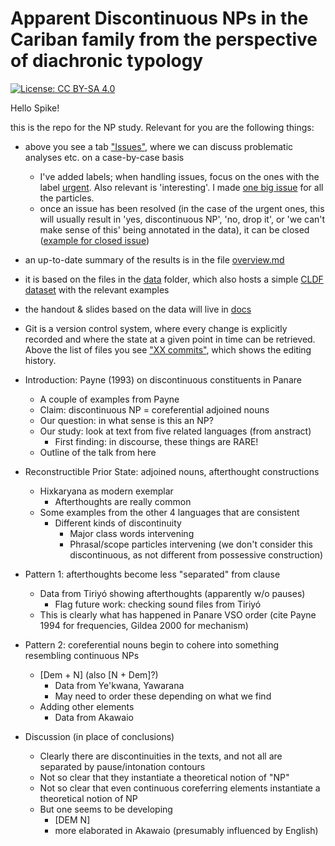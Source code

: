 # Apparent Discontinuous NPs in the Cariban family from the perspective of diachronic typology

[![License: CC BY-SA 4.0](https://img.shields.io/badge/License-CC_BY--SA_4.0-blue.svg)](https://creativecommons.org/licenses/by-sa/4.0/)

Hello Spike!

this is the repo for the NP study. Relevant for you are the following things:

* above you see a tab ["Issues"](https://github.com/fmatter/cariban_nps/issues), where we can discuss problematic analyses etc. on a case-by-case basis
    * I've added labels; when handling issues, focus on the ones with the label [urgent](https://github.com/fmatter/cariban_nps/issues?q=is%3Aopen+is%3Aissue+label%3Aurgent). Also relevant is 'interesting'. I made [one big issue](https://github.com/fmatter/cariban_nps/issues/12) for all the particles.
    * once an issue has been resolved (in the case of the urgent ones, this will usually result in 'yes, discontinuous NP', 'no, drop it', or 'we can't make sense of this' being annotated in the data), it can be closed ([example for closed issue](https://github.com/fmatter/cariban_nps/issues/6))
* an up-to-date summary of the results is in the file [overview.md](overview.md)
* it is based on the files in the [data](data) folder, which also hosts a simple [CLDF dataset](data/cldf) with the relevant examples
* the handout & slides based on the data will live in [docs](docs)
* Git is a version control system, where every change is explicitly recorded and where the state at a given point in time can be retrieved. Above the list of files you see ["XX commits"](https://github.com/fmatter/cariban_nps/commits/main), which shows the editing history.


* Introduction: Payne (1993) on discontinuous constituents in Panare
   * A couple of examples from Payne
   * Claim: discontinuous NP = coreferential adjoined nouns
   * Our question: in what sense is this an NP?
   * Our study: look at text from five related languages (from anstract)
      * First finding: in discourse, these things are RARE!
   * Outline of the talk from here
*  Reconstructible Prior State: adjoined nouns, afterthought constructions
   *  Hixkaryana as modern exemplar
      * Afterthoughts are really common
   *  Some examples from the other 4 languages that are consistent
      * Different kinds of discontinuity
         *  Major class words intervening
         *  Phrasal/scope particles intervening (we don't consider this discontinuous, as not different from possessive construction)
*  Pattern 1: afterthoughts become less "separated" from clause
   *  Data from Tiriyó showing afterthoughts (apparently w/o pauses)
      * Flag future work: checking sound files from Tiriyó
   * This is clearly what has happened in Panare VSO order (cite Payne 1994 for frequencies, Gildea 2000 for mechanism)
* Pattern 2: coreferential nouns begin to cohere into something resembling continuous NPs
   * [Dem + N] (also [N + Dem]?)
      * Data from Ye'kwana, Yawarana
      * May need to order these depending on what we find
   * Adding other elements
      * Data from Akawaio
* Discussion (in place of conclusions)
   * Clearly there are discontinuities in the texts, and not all are separated by pause/intonation contours
   * Not so clear that they instantiate a theoretical notion of "NP"
   * Not so clear that even continuous coreferring elements instantiate a theoretical notion of NP
   * But one seems to be developing
      * [DEM N]
      * more elaborated in Akawaio (presumably influenced by English)

